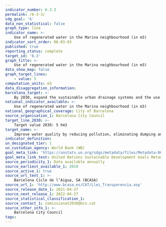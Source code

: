 ```yaml
---
indicator_number: 6.3.3
permalink: /6-3-3/
sdg_goal: '6'
data_non_statistical: false
graph_type: line
indicator_name: >-
    Use of regenerated water in the Marina neighbourhood (in m3)
indicator_sort_order: 06-03-03
published: true
reporting_status: complete
target_id: '6.3'
graph_title: >-
    Use of regenerated water in the Marina neighbourhood (in m3)
data_show_map: false
graph_target_lines:
    - value: 5
computation_units: m3
data_disaggregation_information: 
barcelona_target: >-
    By 2030, expand the sustainable urban drainage systems and the use of groundwater
national_indicator_available: >-
    Use of regenerated water in the Marina neighbourhood (in m3)   
national_geographical_coverage: City of Barcelona
source_organisation_1: Barcelona City Council
target_line_2030: >-
    Target value 2030: 5 hm3
target_name: >-
    Improve water quality by reducing pollution, eliminating dumping and minimising the release of hazardous chemicals and materials, halving the proportion of untreated wastewater and substantially increasing recycling and safe reuse worldwide
indicator_definition:
un_designated_tier: 1
un_custodian_agency: World Bank (WB)
goal_meta_link: 'https://unstats.un.org/sdgs/metadata/files/Metadata-06-03-01.pdf'
goal_meta_link_text: United Nations Sustainable Development Goals Metadata (pdf 894kB)
source_periodicity_1: Data available annually
source_earliest_available_1: 2019
source_active_1: true
source_url_text_1: >-
    Barcelona Cicle de l’Aigua, SA (BCASA)
source_url_1: 'http://www.bcasa.es/CAT/Llei_Transparencia.asp' 
source_release_date_1: 2021-04-27
source_next_release_1: 2022-04-27
source_statistical_classification_1: 
source_contact_1: comissionat2030@bcn.cat
source_other_info_1: >-
    Barcelona City Council
tags:
---
```


